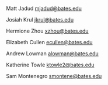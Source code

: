 Matt Jadud <mjadud@bates.edu>

Josiah Krul <jkrul@bates.edu>

Hermione Zhou <xzhou@bates.edu>

Elizabeth Cullen <ecullen@bates.edu>

Andrew Lowman <alowman@bates.edu>

Katherine Towle <ktowle2@bates.edu>

Sam Montenegro <smontene@bates.edu>
